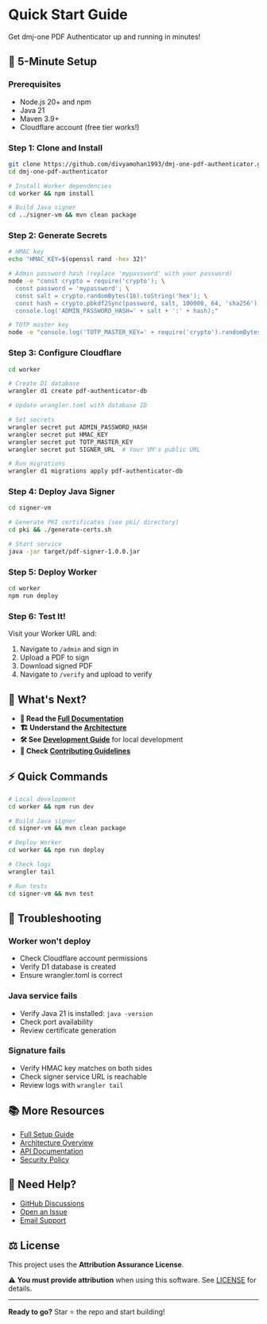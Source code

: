 # Quick Start Guide

Get dmj-one PDF Authenticator up and running in minutes!

## 🚀 5-Minute Setup

### Prerequisites
- Node.js 20+ and npm
- Java 21
- Maven 3.9+
- Cloudflare account (free tier works!)

### Step 1: Clone and Install

```bash
git clone https://github.com/divyamohan1993/dmj-one-pdf-authenticator.git
cd dmj-one-pdf-authenticator

# Install Worker dependencies
cd worker && npm install

# Build Java signer
cd ../signer-vm && mvn clean package
```

### Step 2: Generate Secrets

```bash
# HMAC key
echo "HMAC_KEY=$(openssl rand -hex 32)"

# Admin password hash (replace 'mypassword' with your password)
node -e "const crypto = require('crypto'); \
  const password = 'mypassword'; \
  const salt = crypto.randomBytes(16).toString('hex'); \
  const hash = crypto.pbkdf2Sync(password, salt, 100000, 64, 'sha256').toString('hex'); \
  console.log('ADMIN_PASSWORD_HASH=' + salt + ':' + hash);"

# TOTP master key
node -e "console.log('TOTP_MASTER_KEY=' + require('crypto').randomBytes(20).toString('base32'))"
```

### Step 3: Configure Cloudflare

```bash
cd worker

# Create D1 database
wrangler d1 create pdf-authenticator-db

# Update wrangler.toml with database ID

# Set secrets
wrangler secret put ADMIN_PASSWORD_HASH
wrangler secret put HMAC_KEY
wrangler secret put TOTP_MASTER_KEY
wrangler secret put SIGNER_URL  # Your VM's public URL

# Run migrations
wrangler d1 migrations apply pdf-authenticator-db
```

### Step 4: Deploy Java Signer

```bash
cd signer-vm

# Generate PKI certificates (see pki/ directory)
cd pki && ./generate-certs.sh

# Start service
java -jar target/pdf-signer-1.0.0.jar
```

### Step 5: Deploy Worker

```bash
cd worker
npm run deploy
```

### Step 6: Test It!

Visit your Worker URL and:
1. Navigate to `/admin` and sign in
2. Upload a PDF to sign
3. Download signed PDF
4. Navigate to `/verify` and upload to verify

## 🎯 What's Next?

- **📖 Read the [Full Documentation](README.md)**
- **🏗️ Understand the [Architecture](ARCHITECTURE.md)**
- **🛠️ See [Development Guide](DEVELOPMENT.md)** for local development
- **🤝 Check [Contributing Guidelines](.github/CONTRIBUTING.md)**

## ⚡ Quick Commands

```bash
# Local development
cd worker && npm run dev

# Build Java signer
cd signer-vm && mvn clean package

# Deploy Worker
cd worker && npm run deploy

# Check logs
wrangler tail

# Run tests
cd signer-vm && mvn test
```

## 🐛 Troubleshooting

### Worker won't deploy
- Check Cloudflare account permissions
- Verify D1 database is created
- Ensure wrangler.toml is correct

### Java service fails
- Verify Java 21 is installed: `java -version`
- Check port availability
- Review certificate generation

### Signature fails
- Verify HMAC key matches on both sides
- Check signer service URL is reachable
- Review logs with `wrangler tail`

## 📚 More Resources

- [Full Setup Guide](one-click-deployment/readme.md)
- [Architecture Overview](ARCHITECTURE.md)
- [API Documentation](docs/API.md)
- [Security Policy](SECURITY.md)

## 💬 Need Help?

- [GitHub Discussions](https://github.com/divyamohan1993/dmj-one-pdf-authenticator/discussions)
- [Open an Issue](https://github.com/divyamohan1993/dmj-one-pdf-authenticator/issues/new/choose)
- [Email Support](mailto:contact@dmj.one)

## ⚖️ License

This project uses the **Attribution Assurance License**. 

⚠️ **You must provide attribution** when using this software. See [LICENSE](LICENSE) for details.

---

**Ready to go?** Star ⭐ the repo and start building!
